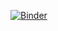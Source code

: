 [![Binder](https://mybinder.org/badge_logo.svg)](https://mybinder.org/v2/gh/rahuldave/dasktut/master)


